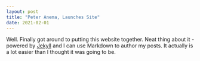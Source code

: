 ```yaml
---
layout: post
title: "Peter Anema, Launches Site"
date: 2021-02-01
---
```


Well. Finally got around to putting this website together. Neat thing about it - powered by [Jekyll](http://jekyllrb.com) and I can use Markdown to author my posts. It actually is a lot easier than I thought it was going to be.
